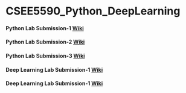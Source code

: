 # CSEE5590_Python_DeepLearning
<h4>Python Lab Submission-1 <a href=https://github.com/kalyankilaru/CSEE5590_python_DeepLearning/wiki/Python-Lab--1> Wiki</a></h4>
<h4>Python Lab Submission-2 <a href=https://github.com/kalyankilaru/CSEE5590_python_DeepLearning/wiki/Python-Lab-2> Wiki</a></h4>
<h4>Python Lab Submission-3 <a href=https://github.com/kalyankilaru/CSEE5590_python_DeepLearning/wiki/Python-Lab-3> Wiki</a></h4>
<h4>Deep Learning Lab Submission-1 <a href=https://github.com/kalyankilaru/CSEE5590_python_DeepLearning/wiki/DeepLearning-Lab1> Wiki</a></h4>
<h4>Deep Learning Lab Submission-1 <a href=https://github.com/kalyankilaru/CSEE5590_python_DeepLearning/wiki/DeepLearning-Lab2> Wiki</a></h4>

